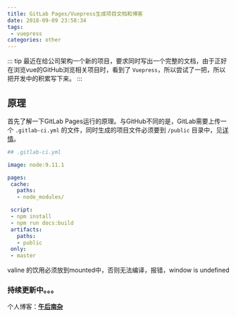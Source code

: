 ```yaml
---
title: GitLab Pages/Vuepress生成项目文档和博客  
date: 2018-09-09 23:58:34  
tags:
 - vuepress  
categories: other
---
```


::: tip
最近在给公司架构一个新的项目，要求同时写出一个完整的文档，由于正好在浏览vue的GitHub浏览相关项目时，看到了 `Vuepress`，所以尝试了一把，所以把开发中的积累写下来。
:::

<!-- more -->

## 原理

首先了解一下GitLab Pages运行的原理。与GitHub不同的是，GitLab需要上传一个 `.gitlab-ci.yml` 的文件，同时生成的项目文件必须要到 `/public` 目录中，见[详情](https://about.gitlab.com/features/pages/)。

```yml
## .gitlab-ci.yml

image: node:9.11.1

pages:
 cache:
   paths:
   - node_modules/

 script:
 - npm install
 - npm run docs:build
 artifacts:
   paths:
   - public
 only:
 - master
```



valine 的饮用必须放到mounted中，否则无法编译，报错，window is undefined

### 持续更新中。。。

个人博客：[**午后南杂**](http://blog.recoluan.com) 